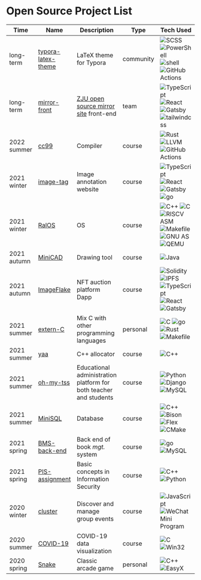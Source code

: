 # Open Source Project List

| Time        | Name                                                         | Description                                                  | Type         | Tech Used                                                    |
| ----------- | ------------------------------------------------------------ | ------------------------------------------------------------ | ------------ | ------------------------------------------------------------ |
| long-term   | [typora-latex-theme](https://github.com/Keldos-Li/typora-latex-theme) | LaTeX theme for Typora                                       | community    | ![SCSS](https://img.shields.io/badge/-SCSS-cc6699?logo=sass&logoColor=fff) ![PowerShell](https://img.shields.io/badge/-PowerShell-5391fe?logo=powershell&logoColor=fff) ![shell](https://img.shields.io/badge/-shell-000) ![GitHub Actions](https://img.shields.io/badge/-GitHub%20Actions-2088ff?logo=github%20actions&logoColor=fff) |
| long-term   | [mirror-front](https://github.com/ZJUSCT/mirror-front) | [ZJU open source mirror site](https://mirrors.zju.edu.cn/) front-end                                       | team | ![TypeScript](https://img.shields.io/badge/-TypeScript-3178c6?logo=typescript&logoColor=fff) ![React](https://img.shields.io/badge/-React-61dafb?logo=react&logoColor=000) ![Gatsby](https://img.shields.io/badge/-Gatsby-663399?logo=gatsby&logoColor=fff) ![tailwindcss](https://img.shields.io/badge/-tailwindcss-06b6d4?logo=tailwind%20css&logoColor=fff) |
| 2022 summer | [cc99](https://github.com/RalXYZ/cc99) | Compiler | course | ![Rust](https://img.shields.io/badge/-Rust-000?logo=rust&logoColor=fff) ![LLVM](https://img.shields.io/badge/-LLVM-262d3a?logo=llvm&logoColor=fff) ![GitHub Actions](https://img.shields.io/badge/-GitHub%20Actions-2088ff?logo=github%20actions&logoColor=fff) |
| 2021 winter | [image-tag](https://github.com/RalXYZ/image-tag) | Image annotation website | course | ![TypeScript](https://img.shields.io/badge/-TypeScript-3178c6?logo=typescript&logoColor=fff) ![React](https://img.shields.io/badge/-React-61dafb?logo=react&logoColor=000) ![Gatsby](https://img.shields.io/badge/-Gatsby-663399?logo=gatsby&logoColor=fff) ![go](https://img.shields.io/badge/-go-00add8?logo=go&logoColor=fff) |
| 2021 winter | [RalOS](https://github.com/RalXYZ/RalOS) | OS | course | ![C++](https://img.shields.io/badge/-C%2B%2B-00599c?logo=c%2B%2B&logoColor=fff) ![C](https://img.shields.io/badge/-C-a8b9cc?logo=c&logoColor=fff) ![RISCV ASM](https://img.shields.io/badge/-RISCV%20ASM-000) ![Makefile](https://img.shields.io/badge/-Makefile-000) ![GNU AS](https://img.shields.io/badge/-GNU%20AS-a42e2b?logo=gnu&logoColor=fff) ![QEMU](https://img.shields.io/badge/-QEMU-FF6600?logo=qemu&logoColor=fff) |
| 2021 autumn | [MiniCAD](https://github.com/RalXYZ/MiniCAD) | Drawing tool | course | ![Java](https://img.shields.io/badge/-Java-007396?logo=openjdk&logoColor=fff) |
| 2021 autumn | [ImageFlake](https://github.com/RalXYZ/ImageFlake)           | NFT auction platform Dapp                                    | course       | ![Solidity](https://img.shields.io/badge/-Solidity-363636?logo=solidity&logoColor=fff) ![IPFS](https://img.shields.io/badge/-IPFS-65C2CB?logo=ipfs&logoColor=fff) ![TypeScript](https://img.shields.io/badge/-TypeScript-3178c6?logo=typescript&logoColor=fff) ![React](https://img.shields.io/badge/-React-61dafb?logo=react&logoColor=000) ![Gatsby](https://img.shields.io/badge/-Gatsby-663399?logo=gatsby&logoColor=fff) |
| 2021 summer | [extern-C](https://github.com/RalXYZ/extern-C)               | Mix C with other programming languages                       | personal     | ![C](https://img.shields.io/badge/-C-a8b9cc?logo=c&logoColor=fff) ![go](https://img.shields.io/badge/-go-00add8?logo=go&logoColor=fff) ![Rust](https://img.shields.io/badge/-Rust-000?logo=rust&logoColor=fff) ![Makefile](https://img.shields.io/badge/-Makefile-000) |
| 2021 summer | [yaa](https://github.com/RalXYZ/yaa)                         | C++ allocator                                                | course       | ![C++](https://img.shields.io/badge/-C%2B%2B-00599c?logo=c%2B%2B&logoColor=fff) |
| 2021 summer | [oh-my-tss](https://github.com/RalXYZ/oh-my-tss)             | Educational administration platform for both teacher and students | course | ![Python](https://img.shields.io/badge/-Python-3776ab?logo=python&logoColor=fff) ![Django](https://img.shields.io/badge/-Django-092e20?logo=django&logoColor=fff) ![MySQL](https://img.shields.io/badge/-MySQL-4479a1?logo=mysql&logoColor=fff) |
| 2021 summer | [MiniSQL](https://github.com/BMS-2021/MiniSQL)               | Database               | course | ![C++](https://img.shields.io/badge/-C%2B%2B-00599c?logo=c%2B%2B&logoColor=fff) ![Bison](https://img.shields.io/badge/-Bison-a42e2b?logo=gnu&logoColor=fff) ![Flex](https://img.shields.io/badge/-Flex-000) ![CMake](https://img.shields.io/badge/-CMake-064f8c?logo=cmake&logoColor=fff) |
| 2021 spring | [BMS-back-end](https://github.com/BMS-2021/BMS-back-end)     | Back end of book *mgt.* system                               | course       | ![go](https://img.shields.io/badge/-go-00add8?logo=go&logoColor=fff) ![MySQL](https://img.shields.io/badge/-MySQL-4479a1?logo=mysql&logoColor=fff) |
| 2021 spring | [PIS-assignment](https://github.com/RalXYZ/PIS-assignment)   | Basic concepts in Information Security                       | course       | ![C++](https://img.shields.io/badge/-C%2B%2B-00599c?logo=c%2B%2B&logoColor=fff) ![Python](https://img.shields.io/badge/-Python-3776ab?logo=python&logoColor=fff) |
| 2020 winter | [cluster](https://github.com/RalXYZ/cluster)                 | Discover and manage group events                             | course | ![JavaScript](https://img.shields.io/badge/-JavaScript-F7DF1E?logo=javascript&logoColor=000) ![WeChat Mini Program](https://img.shields.io/badge/-WeChat%20Mini%20Program-07c160?logo=wechat&logoColor=fff) |
| 2020 summer | [COVID-19](https://github.com/RalXYZ/COVID-19)               | COVID-19 data visualization                                  | course | ![C](https://img.shields.io/badge/-C-a8b9cc?logo=c&logoColor=fff) ![Win32](https://img.shields.io/badge/-Win32-008080?logo=windows%2095&logoColor=fff) |
| 2020 spring | [Snake](https://github.com/RalXYZ/Snake)                     | Classic arcade game                                          | personal     | ![C++](https://img.shields.io/badge/-C%2B%2B-00599c?logo=c%2B%2B&logoColor=fff) ![EasyX](https://img.shields.io/badge/-EasyX-000)            |

